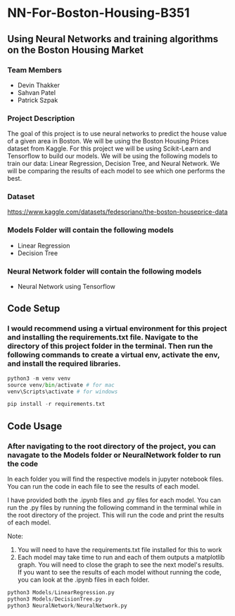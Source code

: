 # NN-For-Boston-Housing-B351
## Using Neural Networks and training algorithms on the Boston Housing Market

### Team Members
* Devin Thakker
* Sahvan Patel
* Patrick Szpak

### Project Description
The goal of this project is to use neural networks to predict the house value of a given area in Boston. We will be using the Boston Housing Prices dataset from Kaggle. For this project we will be using Scikit-Learn and Tensorflow to build our models. We will be using the following models to train our data: Linear Regression, Decision Tree, and Neural Network. We will be comparing the results of each model to see which one performs the best.

### Dataset
https://www.kaggle.com/datasets/fedesoriano/the-boston-houseprice-data

### Models Folder will contain the following models
* Linear Regression
* Decision Tree

### Neural Network folder will contain the following models
* Neural Network using Tensorflow

## Code Setup
### I would recommend using a virtual environment for this project and installing the requirements.txt file. Navigate to the directory of this project folder in the terminal. Then run the following commands to create a virtual env, activate the env, and install the required libraries.

```python
python3 -m venv venv
source venv/bin/activate # for mac
venv\Scripts\activate # for windows

pip install -r requirements.txt
```

## Code Usage
### After navigating to the root directory of the project, you can navagate to the Models folder or NeuralNetwork folder to run the code

In each folder you will find the respective models in jupyter notebook files. You can run the code in each file to see the results of each model.

I have provided both the .ipynb files and .py files for each model. You can run the .py files by running the following command in the terminal while in the root directory of the project. This will run the code and print the results of each model.

Note: 
1. You will need to have the requirements.txt file installed for this to work
2. Each model may take time to run and each of them outputs a matplotlib graph. You will need to close the graph to see the next model's results. If you want to see the results of each model without running the code, you can look at the .ipynb files in each folder.


```python
python3 Models/LinearRegression.py
python3 Models/DecisionTree.py
python3 NeuralNetwork/NeuralNetwork.py
```



